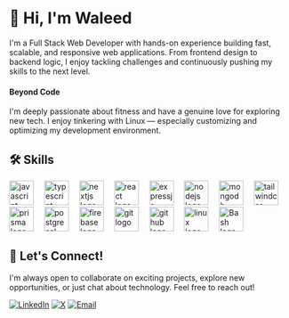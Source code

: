 <h1>👋 Hi, I'm Waleed</h1>

<p>I'm a Full Stack Web Developer with hands-on experience building fast, scalable, and responsive web applications. From frontend design to backend logic, I enjoy tackling challenges and continuously pushing my skills to the next level.</p>

<h4>Beyond Code</h4>

<p>I'm deeply passionate about fitness and have a genuine love for exploring new tech. I enjoy tinkering with Linux — especially customizing and optimizing my development environment.</p>

<h2 align="left">🛠️ Skills</h2>

<div align="left">
  <img src="https://skillicons.dev/icons?i=javascript" height="44" alt="javascript logo"  />
  <img width="11" />
  <img src="https://skillicons.dev/icons?i=typescript" height="44" alt="typescript logo"  />
  <img width="11" />
  <img src="https://skillicons.dev/icons?i=nextjs" height="44" alt="nextjs logo"  />
  <img width="11" />
  <img src="https://skillicons.dev/icons?i=react" height="44" alt="react logo"  />
  <img width="11" />
  <img src="https://skillicons.dev/icons?i=expressjs" height="44" alt="expressjs logo"  />
  <img width="11" />
  <img src="https://skillicons.dev/icons?i=nodejs" height="44" alt="nodejs logo"  />
  <img width="11" />
  <img src="https://skillicons.dev/icons?i=mongodb" height="44" alt="mongodb logo"  />
  <img width="11" />
  <img src="https://skillicons.dev/icons?i=tailwindcss" height="44" alt="tailwindcss logo"  />
  <img width="11" />
  <img src="https://skillicons.dev/icons?i=prisma" height="44" alt="prisma logo"  />
  <img width="11" />
  <img src="https://skillicons.dev/icons?i=postgresql" height="44" alt="postgresql logo"  />
  <img width="11" />
  <img src="https://skillicons.dev/icons?i=firebase" height="44" alt="firebase logo"  />
  <img width="11" />
  <img src="https://skillicons.dev/icons?i=git" height="44" alt="git logo"  />
  <img width="11" />
  <img src="https://skillicons.dev/icons?i=github" height="44" alt="github logo"  />
  <img width="11" />
  <img src="https://skillicons.dev/icons?i=linux" height="44" alt="linux logo"  />
  <img width="11" />
  <img src="https://skillicons.dev/icons?i=bash" height="44" alt="Bash logo"  />
</div>

<h2>🤝 Let's Connect!</h2>

<p>I'm always open to collaborate on exciting projects, explore new opportunities, or just chat about technology. Feel free to reach out!</p>

[![LinkedIn](https://img.shields.io/badge/LinkedIn-%230077B5.svg?style=for-the-badge&logo=linkedin&logoColor=white)](https://www.linkedin.com/in/mewaleedahmad) [![X](https://img.shields.io/badge/Twitter-%231DA1F2.svg?style=for-the-badge&logo=x-twitter&logoColor=white)](https://x.com/mewaleedahmad) [![Email](https://img.shields.io/badge/Email-%23D14836.svg?style=for-the-badge&logo=gmail&logoColor=white)](mailto:waleedgondal57@gmail.com) 




